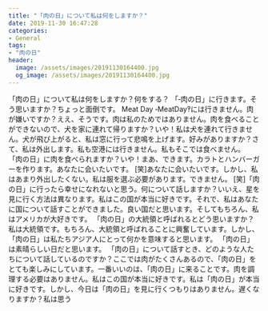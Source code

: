 ```yaml
---
title: "「肉の日」について私は何をしますか？"
date: 2019-11-30 16:47:28
categories:
- General
tags:
- "肉の日"
header:
  image: /assets/images/20191130164400.jpg
  og_image: /assets/images/20191130164400.jpg
---
```


「肉の日」について私は何をしますか？何をする？ 「‑肉の日」に行きます。そう思いますか？ちょっと面倒です。 Meat Day ‑MeatDay‽には行きません。肉が嫌いですか？ええ、そうです。肉は私のためではありません。肉を食べることができないので、犬を家に連れて帰りますか？いや！私は犬を連れて行きません。犬が飛び上がると、私は窓に行って悲鳴を上げます。好みがありますか？さて、私は外出します。私も空港には行きません。私もそこでは食べません。 「肉の日」に肉を食べられますか？いや！まあ、できます。カラトとハンバーガーを作ります。あなたに会いたいです。 [笑]あなたに会いたいです。しかし、私はあまり外出したくない。私は服を選ぶ必要があります。できません。 [笑]「肉の日」に行ったら幸せになれないと思う。何について話しますか？いいえ、星を見に行く方法は異なります。私はこの国が本当に好きです。それで、私はあなたに国について話すことができました。良い国だと思います。そしてもちろん、私はアメリカが大好きです。 「肉の日」の大統領と呼ばれるとどう思いますか？私は大統領です。もちろん、大統領と呼ばれることに興奮しています。しかし、「肉の日」は私たちアジア人にとって何かを意味すると思います。 「肉の日」は素晴らしい日だと思います。 「肉の日」について話すとき、どのような人たちについて話しているのですか？ここでは肉がたくさんあるので、「肉の日」をとても楽しみにしています。一番いいのは、「肉の日」に来ることです。肉を調理する必要はありません。私はこの国が本当に好きです。私は「肉の日」が本当に好きです。しかし、今日は「肉の日」を見に行くつもりはありません。遅くなりますか？私は思う
